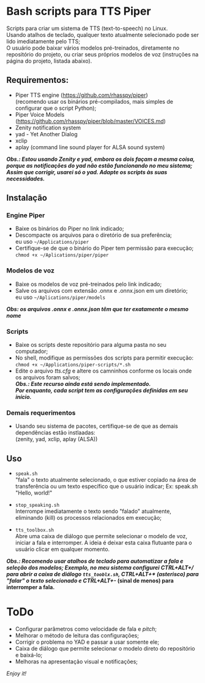 # Bash scripts para TTS Piper

Scripts para criar um sistema de TTS (text-to-speech) no Linux.  
Usando atalhos de teclado, qualquer texto atualmente selecionado pode ser lido imediatamente pelo TTS;  
O usuário pode baixar vários modelos pré-treinados, diretamente no repositório do projeto, ou criar seus próprios modelos de voz (instruções na página do projeto, listada abaixo).  


## Requirementos:
- Piper TTS engine (https://github.com/rhasspy/piper)  
(recomendo usar os binários pré-compilados, mais simples de configurar que o script Python);
- Piper Voice Models (https://github.com/rhasspy/piper/blob/master/VOICES.md)
- Zenity notification system
- yad - Yet Another Dialog
- xclip
- aplay (command line sound player for ALSA sound system)

***Obs.: Estou usando Zenity e yad, embora os dois façam a mesma coisa, porque as notificações do yad não estão funcionando no meu sistema; Assim que corrigir, usarei só o yad. Adapte os scripts às suas necessidades.***


## Instalação
### Engine Piper
- Baixe os binários do Piper no link indicado;
- Descompacte os arquivos para o diretório de sua preferência;  
eu uso `~/Applications/piper`
- Certifique-se de que o binário do Piper tem permissão para execução;  
`chmod +x ~/Aplications/piper/piper`


### Modelos de voz
- Baixe os modelos de voz pré-treinados pelo link indicado;
- Salve os arquivos com extensão .onnx e .onnx.json em um diretório;  
eu uso `~/Aplications/piper/models`

***Obs: os arquivos .onnx e .onnx.json têm que ter exatamente o mesmo nome***


### Scripts
- Baixe os scripts deste repositório para alguma pasta no seu computador;
- No shell, modifique as permissões dos scripts para permitir execução:  
`chmod +x ~/Applications/piper-scripts/*.sh`
- Edite o arquivo *tts.cfg* e altere os camninhos conforme os locais onde os arquivos foram salvos;  
***Obs.: Este recurso ainda está sendo implementado.  
Por enquanto, cada script tem as configurações definidas em seu início.***



### Demais requerimentos
- Usando seu sistema de pacotes, certifique-se de que as demais dependências estão instlaadas:  
(zenity, yad, xclip, aplay (ALSA))


## Uso
- `speak.sh`  
"fala" o texto atualmente selecionado, o que estiver copiado na área de transferência ou um texto específico que o usuário indicar; Ex: speak.sh "Hello, world!"

- `stop_speaking.sh`  
Interrompe imediatamente o texto sendo "falado" atualmente, eliminando (kill) os processos relacionados em execução;

- `tts_toolbox.sh`  
Abre uma caixa de diálogo que permite selecionar o modelo de voz, iniciar a fala e interromper. A ideia é deixar esta caixa flutuante para o usuário clicar em qualquer momento.


***Obs.: Recomendo usar atalhos de teclado para automatizar a fala e seleção dos modelos; Exemplo, no meu sistema configurei CTRL+ALT+/ para abrir a caixa de diálogo `tts_tooblx.sh`, CTRL+ALT+\* (asterisco) para "falar" o texto selecionado e CTRL+ALT+\-* (sinal de menos) para interromper a fala.**

# ToDo
- Configurar parâmetros como velocidade de fala e *pitch*;
- Melhorar o método de leitura das configurações;
- Corrigir o problema no YAD e passar a usar somente ele;
- Caixa de diálogo que permite selecionar o modelo direto do repositório e baixá-lo;
- Melhoras na apresentação visual e notificações;

*Enjoy it!*

